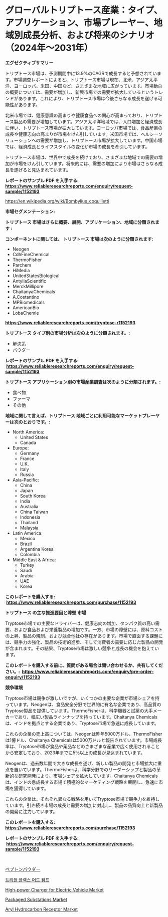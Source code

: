 <p><h1>グローバルトリプトース産業：タイプ、アプリケーション、市場プレーヤー、地域別成長分析、および将来のシナリオ（2024年〜2031年）</h1></p><p><strong>エグゼクティブサマリー</strong></p>
<p><p>トリプトース市場は、予測期間中に13.9%のCAGRで成長すると予想されています。市場調査レポートによると、トリプトース市場は現在、北米、アジア太平洋、ヨーロッパ、米国、中国など、さまざまな地域に広がっています。市場動向の概要については、需要が増加し、新興市場での需要が拡大しているというトレンドがあります。これにより、トリプトース市場は今後さらなる成長を遂げる可能性があります。</p><p>北米市場では、健康意識の高まりや健康食品への関心が高まっており、トリプトース製品の需要が増加しています。アジア太平洋地域では、人口増加と経済成長に伴い、トリプトース市場が拡大しています。ヨーロッパ市場では、食品産業の成長や健康志向の高まりが市場をけん引しています。米国市場では、ヘルシーソリューションへの需要が増加し、トリプトース市場が拡大しています。中国市場では、経済成長とライフスタイルの変化が市場の成長を牽引しています。</p><p>トリプトース市場は、世界中で成長を続けており、さまざまな地域での需要の増加が市場をけん引しています。将来的には、需要の増加により市場はさらなる成長を遂げると見込まれています。</p></p>
<p><strong>レポートのサンプル PDF を入手する: <a href="https://www.reliableresearchreports.com/enquiry/request-sample/1152193">https://www.reliableresearchreports.com/enquiry/request-sample/1152193</a></strong></p>
<p><a href="https://en.wikipedia.org/wiki/Bombylius_coquilletti">https://en.wikipedia.org/wiki/Bombylius_coquilletti</a></p>
<p><strong>市場セグメンテーション:</strong></p>
<p><strong> トリプトース 市場はさらに概要、展開、アプリケーション、地域に分類されます :</strong></p>
<p><strong>コンポーネントに関しては、 トリプトース 市場は次のように分類されます: &nbsp;</strong></p>
<p><ul><li>Neogen</li><li>CdhFineChemical</li><li>ThermoFisher</li><li>Parchem</li><li>HiMedia</li><li>UnitedStatesBiological</li><li>AntyliaScientific</li><li>MerckMillipore</li><li>ChaitanyaChemicals</li><li>A.Costantino</li><li>MPBiomedicals</li><li>AmericanBio</li><li>LobaChemie</li></ul></p>
<p><strong><a href="https://www.reliableresearchreports.com/tryptose-r1152193">https://www.reliableresearchreports.com/tryptose-r1152193</a></strong></p>
<p><strong> トリプトース タイプ別の市場分析は次のように分類されます。:</strong></p>
<p><ul><li>解決策</li><li>パウダー</li></ul></p>
<p><strong>レポートのサンプル PDF を入手する: &nbsp;<a href="https://www.reliableresearchreports.com/enquiry/request-sample/1152193">https://www.reliableresearchreports.com/enquiry/request-sample/1152193</a></strong></p>
<p><strong> トリプトース アプリケーション別の市場産業調査は次のように分類されます。:</strong></p>
<p><ul><li>食べ物</li><li>ファーマ</li><li>その他</li></ul></p>
<p><strong>地域に関して言えば、トリプトース 地域ごとに利用可能なマーケットプレーヤーは次のとおりです。:</strong></p>
<p><ul>
    <li>
        North America:
        <ul>
            <li>United States</li>
            <li>Canada</li>
        </ul>
    </li>
    <li>
        Europe:
        <ul>
            <li>Germany</li>
            <li>France</li>
            <li>U.K.</li>
            <li>Italy</li>
            <li>Russia</li>
        </ul>
    </li>
    <li>
        Asia-Pacific:
        <ul>
            <li>China</li>
            <li>Japan</li>
            <li>South Korea</li>
            <li>India</li>
            <li>Australia</li>
            <li>China Taiwan</li>
            <li>Indonesia</li>
            <li>Thailand</li>
            <li>Malaysia</li>
        </ul>
    </li>
    <li>
        Latin America:
        <ul>
            <li>Mexico</li>
            <li>Brazil</li>
            <li>Argentina Korea</li>
            <li>Colombia</li>
        </ul>
    </li>
    <li>
        Middle East & Africa:
        <ul>
            <li>Turkey</li>
            <li>Saudi</li>
            <li>Arabia</li>
            <li>UAE</li>
            <li>Korea</li>
        </ul>
    </li>
    </ul></p>
<p><strong>このレポートを購入する: &nbsp;<a href="https://www.reliableresearchreports.com/purchase/1152193">https://www.reliableresearchreports.com/purchase/1152193</a></strong></p>
<p><strong>トリプトース の主な推進要因と障壁 市場</strong></p>
<p><p>Tryptose市場での主要なドライバーは、健康志向の増加、タンパク質の高い需要、および食品および栄養製品の増加です。一方、市場の障壁には、原料コストの上昇、製品の規制、および競合他社の存在があります。市場で直面する課題には、競争力の強化、製品の技術的進歩、そして消費者の需要に応じた製品の開発が含まれます。その結果、Tryptose市場は激しい競争と成長の機会を抱えています。</p></p>
<p><strong>このレポートを購入する前に、質問がある場合は問い合わせるか、共有してください。:&nbsp; <a href="https://www.reliableresearchreports.com/enquiry/pre-order-enquiry/1152193">https://www.reliableresearchreports.com/enquiry/pre-order-enquiry/1152193</a></strong></p>
<p><strong>競争環境</strong></p>
<p><p>Tryptose市場は競争が激しいですが、いくつかの主要な企業が市場シェアを持っています。Neogenは、食品安全分野で世界的に有名な企業であり、高品質のTryptose製品を提供しています。ThermoFisherは、科学機器と試薬の大手メーカーであり、幅広い製品ラインナップを持っています。Chaitanya Chemicalsは、インドを拠点とする企業であり、Tryptose市場で急速に成長しています。</p><p>これらの企業の売上高については、Neogenは昨年5000万ドル、ThermoFisherは1億ドル、Chaitanya Chemicalsは5000万ドルと報告されています。市場成長率は、Tryptose市場が食品や薬品などのさまざまな産業で広く使用されることから安定しており、2023年までに5％以上の成長が見込まれています。</p><p>Neogenは、過去数年間で大きな成長を遂げ、新しい製品の開発と市場拡大に重点を置いています。ThermoFisherは、科学分野でのリーダーシップと製品の革新的な研究開発により、市場シェアを拡大しています。Chaitanya Chemicalsは、インドの急成長する市場で積極的なマーケティング戦略を展開し、急速に市場を獲得しています。</p><p>これらの企業は、それぞれ異なる戦略を用いてTryptose市場で競争力を維持しています。引き続き市場の成長と需要の増加に対応し、製品の品質向上と新製品の開発に注力しています。</p></p>
<p><strong>このレポートを購入する: &nbsp; <a href="https://www.reliableresearchreports.com/purchase/1152193">https://www.reliableresearchreports.com/purchase/1152193</a></strong></p>
<p><strong>レポートのサンプル PDF を入手する: &nbsp;<a href="https://www.reliableresearchreports.com/enquiry/request-sample/1152193">https://www.reliableresearchreports.com/enquiry/request-sample/1152193</a></strong><strong></strong></p>
<p>&nbsp;</p>
<p><p><a href="https://github.com/RandallRunte2023/Market-Research-Report-List-2/blob/main/58160343611.md">ペプトンパウダー</a></p><p><a href="https://github.com/LuckeyCorbin/Market-Research-Report-List-1/blob/main/95470807770.md">트리플 플렉스 머드 펌프</a></p><p><a href="https://github.com/DaveBlock08/Market-Research-Report-List-1/blob/main/high-power-charger-for-electric-vehicle-market.md">High-power Charger for Electric Vehicle Market</a></p><p><a href="https://github.com/sarabits412/Market-Research-Report-List-1/blob/main/packaged-substations-market.md">Packaged Substations Market</a></p><p><a href="https://issuu.com/reportprime-2/docs/aryl-hydrocarbon-receptor-market-size-2030.pptx">Aryl Hydrocarbon Receptor Market</a></p></p>